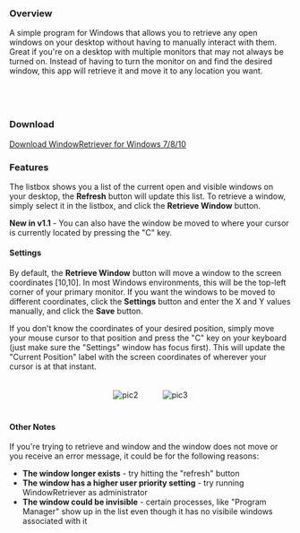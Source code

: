 ### Overview

A simple program for Windows that allows you to retrieve any open windows on your desktop without having to manually interact with them.  Great if you're on a desktop with multiple monitors that may not always be turned on.  Instead of having to turn the monitor on and find the desired window, this app will retrieve it and move it to any location you want.

<div style="text-align:center; padding: 20px">
<http://i.imgur.com/sebL5Il.jpg" alt="pic1">
</div>

### Download

[Download WindowRetriever for Windows 7/8/10](https://github.com/zgod37/window-retriever/releases)

### Features

The listbox shows you a list of the current open and visible windows on your desktop, the **Refresh** button will update this list.  To retrieve a window, simply select it in the listbox, and click the **Retrieve Window** button.  

**New in v1.1** - You can also have the window be moved to where your cursor is currently located by pressing the "C" key.

#### Settings

By default, the **Retrieve Window** button will move a window to the screen coordinates [10,10].  In most Windows environments, this will be the top-left corner of your primary monitor.  If you want the windows to be moved to different coordinates, click the **Settings** button and enter the X and Y values manually, and click the **Save** button.  

If you don't know the coordinates of your desired position, simply move your mouse cursor to that position and press the "C" key on your keyboard (just make sure the "Settings" window has focus first).  This will update the "Current Position" label with the screen coordinates of wherever your cursor is at that instant.

<div style="text-align:center; padding: 20px">
<img src="http://imgur.com/6ItFRPr.jpg" style="margin-right:20px" alt="pic2">
<img src="http://imgur.com/vRShONj.jpg" style="margin-left:20px" alt="pic3">
</div>

#### Other Notes

If you're trying to retrieve and window and the window does not move or you receive an error message, it could be for the following reasons:

+ **The window longer exists** - try hitting the "refresh" button
+ **The window has a higher user priority setting** - try running WindowRetriever as administrator
+ **The window could be invisible** - certain processes, like "Program Manager" show up in the list even though it has no visibile windows associated with it